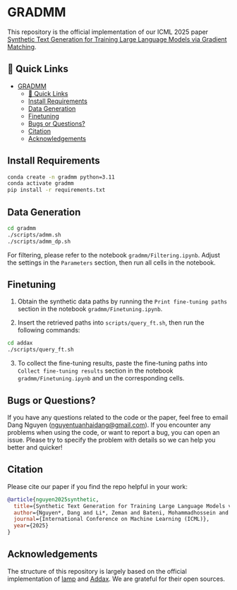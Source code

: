 # GRADMM

This repository is the official implementation of our ICML 2025 paper [Synthetic Text Generation for Training Large Language Models via Gradient Matching](https://arxiv.org/pdf/2502.17607).

## 🔗 Quick Links
- [GRADMM](#gradmm)
  - [🔗 Quick Links](#-quick-links)
  - [Install Requirements](#install-requirements)
  - [Data Generation](#data-generation)
  - [Finetuning](#finetuning)
  - [Bugs or Questions?](#bugs-or-questions)
  - [Citation](#citation)
  - [Acknowledgements](#acknowledgements)


## Install Requirements
```bash
conda create -n gradmm python=3.11
conda activate gradmm
pip install -r requirements.txt
```

## Data Generation
```bash
cd gradmm
./scripts/admm.sh
./scripts/admm_dp.sh
```

For filtering, please refer to the notebook `gradmm/Filtering.ipynb`. Adjust the settings in the `Parameters` section, then run all cells in the notebook.

## Finetuning
1. Obtain the synthetic data paths by running the `Print fine-tuning paths` section in the notebook `gradmm/Finetuning.ipynb`.

2. Insert the retrieved paths into `scripts/query_ft.sh`, then run the following commands:
```bash
cd addax
./scripts/query_ft.sh
```

3. To collect the fine-tuning results, paste the fine-tuning paths into `Collect fine-tuning results` section in the notebook `gradmm/Finetuning.ipynb` and un the corresponding cells.

## Bugs or Questions?
If you have any questions related to the code or the paper, feel free to email Dang Nguyen (nguyentuanhaidang@gmail.com). If you encounter any problems when using the code, or want to report a bug, you can open an issue. Please try to specify the problem with details so we can help you better and quicker!

## Citation
Please cite our paper if you find the repo helpful in your work:

```bibtex
@article{nguyen2025synthetic,
  title={Synthetic Text Generation for Training Large Language Models via Gradient Matching},
  author={Nguyen*, Dang and Li*, Zeman and Bateni, Mohammadhossein and Mirrokni, Vahab and Razaviyayn, Meisam and Mirzasoleiman, Baharan},
  journal={International Conference on Machine Learning (ICML)},
  year={2025}
}
```

## Acknowledgements
The structure of this repository is largely based on the official implementation of [lamp](https://github.com/eth-sri/lamp) and [Addax](https://github.com/optimization-for-data-driven-science/Addax). We are grateful for their open sources.